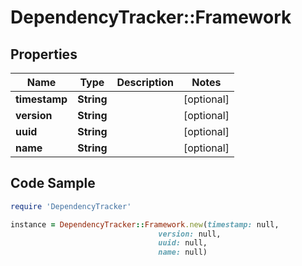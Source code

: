 # DependencyTracker::Framework

## Properties

Name | Type | Description | Notes
------------ | ------------- | ------------- | -------------
**timestamp** | **String** |  | [optional] 
**version** | **String** |  | [optional] 
**uuid** | **String** |  | [optional] 
**name** | **String** |  | [optional] 

## Code Sample

```ruby
require 'DependencyTracker'

instance = DependencyTracker::Framework.new(timestamp: null,
                                 version: null,
                                 uuid: null,
                                 name: null)
```


